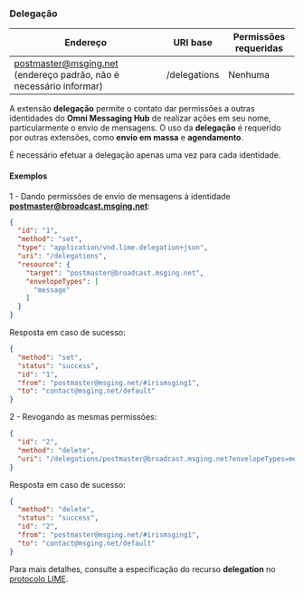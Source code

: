 ### Delegação
| Endereço              | URI base     | Permissões requeridas   | 
|-----------------------|--------------|-------------------------|
| postmaster@msging.net (endereço padrão, não é necessário informar) | /delegations | Nenhuma                 |

A extensão **delegação** permite o contato dar permissões a outras identidades do **Omni Messaging Hub** de realizar ações em seu nome, particularmente o envio de mensagens. O uso da **delegação** é requerido por outras extensões, como **envio em massa** e **agendamento**. 

É necessário efetuar a delegação apenas uma vez para cada identidade.

#### Exemplos
1 - Dando permissões de envio de mensagens à identidade **postmaster@broadcast.msging.net**:
```json
{  
  "id": "1",
  "method": "set",
  "type": "application/vnd.lime.delegation+json",
  "uri": "/delegations",
  "resource": {  
    "target": "postmaster@broadcast.msging.net",
    "envelopeTypes": [  
      "message"
    ]
  }
}
```
Resposta em caso de sucesso:
```json
{
  "method": "set",
  "status": "success",
  "id": "1",
  "from": "postmaster@msging.net/#irismsging1",
  "to": "contact@msging.net/default"
}
```

2 - Revogando as mesmas permissões:
```json
{  
  "id": "2",
  "method": "delete",
  "uri": "/delegations/postmaster@broadcast.msging.net?envelopeTypes=message"
}
```
Resposta em caso de sucesso:
```json
{
  "method": "delete",
  "status": "success",
  "id": "2",
  "from": "postmaster@msging.net/#irismsging1",
  "to": "contact@msging.net/default"
}
```

Para mais detalhes, consulte a especificação do recurso **delegation** no [protocolo LIME](http://limeprotocol.org/resources.html#delegation).
